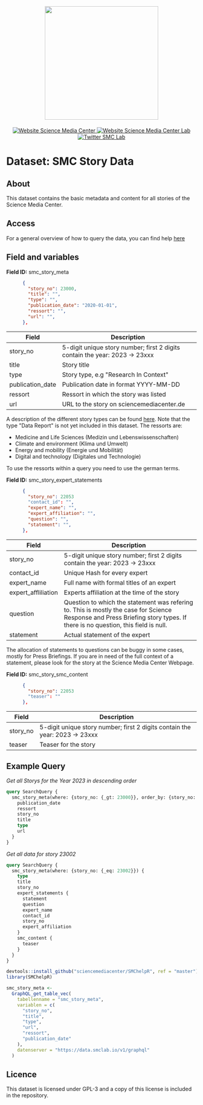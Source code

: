 <div id="header" align="center">
  <img src="https://media.sciencemediacenter.de/static/img/logos/smc/smc-logo-typo-bw-big.png" width="300"/>

  <div id="badges" style="padding-top: 20px">
    <a href="https://www.sciencemediacenter.de">
      <img src="https://img.shields.io/badge/Website-orange?style=plastic" alt="Website Science Media Center"/>
    </a>
    <a href="https://lab.sciencemediacenter.de">
      <img src="https://img.shields.io/badge/Website (SMC Lab)-grey?style=plastic" alt="Website Science Media Center Lab"/>
    </a>
    <a href="https://twitter.com/smc_germany_lab">
      <img src="https://img.shields.io/badge/Twitter-blue?style=plastic&logo=twitter&logoColor=white" alt="Twitter SMC Lab"/>
    </a>
  </div>
</div>



<h1>
  Dataset: SMC Story Data
</h1>

## About <a name = "about"></a>

This dataset contains the basic metadata and content for all stories of the Science Media Center.

## Access <a name = "access"></a>

For a general overview of how to query the data, you can find help [here](../README.md)

## Field and variables

**Field ID:** smc_story_meta

```JSON
      {
        "story_no": 23000,
        "title": "",
        "type": "",
        "publication_date": "2020-01-01", 
        "ressort": "",
        "url": "",
      },
```

| Field | Description |
| --- | --- |
| story_no | 5-digit unique story number; first 2 digits contain the year: 2023 -> 23xxx |
| title | Story title |
| type | Story type, e.g "Research In Context" |
| publication_date | Publication date in format YYYY-MM-DD |
| ressort | Ressort in which the story was listed |
| url | URL to the story on sciencemediacenter.de |

A description of the different story types can be found [here](https://www.sciencemediacenter.de/en/our-offers/types-of-product/). Note that the type "Data Report" is not yet included in this dataset. 
The ressorts are: 

- Medicine and Life Sciences (Medizin und Lebenswissenschaften)
- Climate and environment (Klima und Umwelt)
- Energy and mobility (Energie und Mobilität)
- Digital and technology (Digitales und Technologie)

To use the ressorts within a query you need to use the german terms. 


**Field ID:** smc_story_expert_statements

```JSON
      {
        "story_no": 22053
        "contact_id": "",
        "expert_name": "",
        "expert_affiliation": "",
        "question": "",
        "statement": "",
      },
```

| Field | Description |
| --- | --- |
| story_no | 5-digit unique story number; first 2 digits contain the year: 2023 -> 23xxx |
| contact_id | Unique Hash for every expert |
| expert_name | Full name with formal titles of an expert |
| expert_affliliation | Experts affiliation at the time of the story |
| question | Question to which the statement was refering to. This is mostly the case for Science Response and Press Briefing story types. If there is no question, this field is null. |
| statement | Actual statement of the expert  |

The allocation of statements to questions can be buggy in some cases, mostly for Press Briefings. If you are in need of the full context of a statement, please look for the story at the Science Media Center Webpage.

**Field ID:** smc_story_smc_content

```JSON
      {
        "story_no": 22053
        "teaser": ""
      },
```

| Field | Description |
| --- | --- |
| story_no | 5-digit unique story number; first 2 digits contain the year: 2023 -> 23xxx |
| teaser | Teaser for the story |

## Example Query

*Get all Storys for the Year 2023 in descending order*

```GraphQL
query SearchQuery {
  smc_story_meta(where: {story_no: {_gt: 23000}}, order_by: {story_no: desc}) {
    publication_date
    ressort
    story_no
    title
    type
    url
  }
}
```

*Get all data for story 23002*

```GraphQL
query SearchQuery {
  smc_story_meta(where: {story_no: {_eq: 23002}}) {
    type
    title
    story_no
    expert_statements {
      statement
      question
      expert_name
      contact_id
      story_no
      expert_affiliation
    }
    smc_content {
      teaser
    }
  }
}
```


```R
devtools::install_github("sciencemediacenter/SMChelpR", ref = "master")
library(SMChelpR)

smc_story_meta <-
  GraphQL_get_table_vec(
    tabellenname = "smc_story_meta",
    variablen = c(
      "story_no",
      "title",
      "type",
      "url",
      "ressort",
      "publication_date"
    ),
    datenserver = "https://data.smclab.io/v1/graphql"
  )
```

## Licence

This dataset is licensed under GPL-3 and a copy of this license is included in the repository. 
